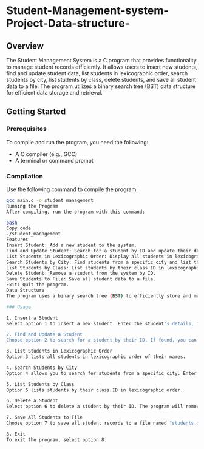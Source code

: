 # Student-Management-system-Project-Data-structure-

## Overview

The Student Management System is a C program that provides functionality to manage student records efficiently. It allows users to insert new students, find and update student data, list students in lexicographic order, search students by city, list students by class, delete students, and save all student data to a file. The program utilizes a binary search tree (BST) data structure for efficient data storage and retrieval.

## Getting Started

### Prerequisites

To compile and run the program, you need the following:

- A C compiler (e.g., GCC)
- A terminal or command prompt

### Compilation

Use the following command to compile the program:

```bash
gcc main.c -o student_management
Running the Program
After compiling, run the program with this command:

bash
Copy code
./student_management
Features
Insert Student: Add a new student to the system.
Find and Update Student: Search for a student by ID and update their data.
List Students in Lexicographic Order: Display all students in lexicographic order of their names.
Search Students by City: Find students from a specific city and list them in lexicographic order.
List Students by Class: List students by their class ID in lexicographic order.
Delete Student: Remove a student from the system by ID.
Save Students to File: Save all student data to a file.
Exit: Quit the program.
Data Structure
The program uses a binary search tree (BST) to efficiently store and manage student records. Each node in the BST represents a student, and students are sorted by their IDs.

### Usage

1. Insert a Student
Select option 1 to insert a new student. Enter the student's details, including ID, name, address (city), class ID, and date of enrollment.

2. Find and Update a Student
Choose option 2 to search for a student by their ID. If found, you can update the student's name, address, class ID, and date of enrollment.

3. List Students in Lexicographic Order
Option 3 lists all students in lexicographic order of their names.

4. Search Students by City
Option 4 allows you to search for students from a specific city. Enter the city name, and the program will list all matching students in lexicographic order.

5. List Students by Class
Option 5 lists students by their class ID in lexicographic order.

6. Delete a Student
Select option 6 to delete a student by their ID. The program will remove the student from the system.

7. Save All Students to File
Choose option 7 to save all student records to a file named "students.data.txt."

8. Exit
To exit the program, select option 8.
